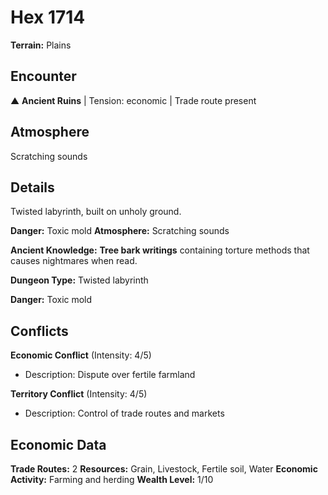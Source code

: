 # Hex 1714

**Terrain:** Plains

## Encounter
▲ **Ancient Ruins** | Tension: economic | Trade route present

## Atmosphere
Scratching sounds

## Details
Twisted labyrinth, built on unholy ground.

**Danger:** Toxic mold
**Atmosphere:** Scratching sounds


**Ancient Knowledge:** **Tree bark writings** containing torture methods that causes nightmares when read.

**Dungeon Type:** Twisted labyrinth

**Danger:** Toxic mold

## Conflicts
**Economic Conflict** (Intensity: 4/5)
- Description: Dispute over fertile farmland

**Territory Conflict** (Intensity: 4/5)
- Description: Control of trade routes and markets

## Economic Data
**Trade Routes:** 2
**Resources:** Grain, Livestock, Fertile soil, Water
**Economic Activity:** Farming and herding
**Wealth Level:** 1/10
